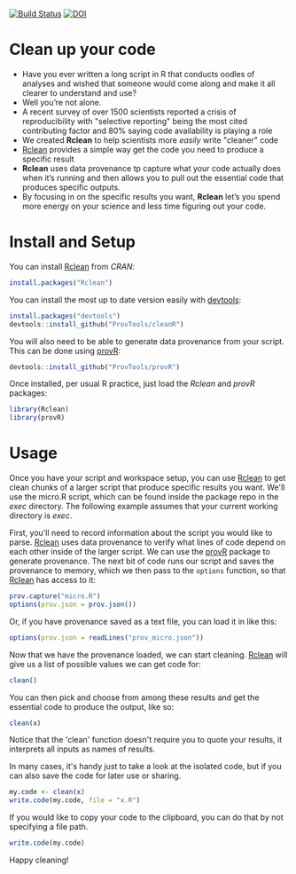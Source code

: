 [![Build Status](https://travis-ci.org/ProvTools/Rclean.svg?branch=master)](https://travis-ci.org/ProvTools/Rclean) [![DOI](https://zenodo.org/badge/102645585.svg)](https://zenodo.org/badge/latestdoi/102645585)

Clean up your code
==================

- Have you ever written a long script in R that conducts oodles of
  analyses and wished that someone would come along and make it all
  clearer to understand and use?
- Well you’re not alone. 
- A recent survey of over 1500 scientists reported a crisis of
  reproducibility with "selective reporting" being the most cited
  contributing factor and 80% saying code availability is playing a
  role
- We created **Rclean** to help scientists more *easily* write "cleaner" code
- [Rclean](https://github.com/ProvTools/Rclean) provides a simple way
  get the code you need to produce a specific result
- **Rclean** uses data provenance tp capture what your code actually
  does when it’s running and then allows you to pull out the essential
  code that produces specific outputs.
- By focusing in on the specific results you want, **Rclean** let’s
  you spend more energy on your science and less time figuring out
  your code.


Install and Setup
=================

You can install
[Rclean](https://cran.r-project.org/web/packages/Rclean/) from *CRAN*: 

```R
install.packages("Rclean")
```

You can install the most up to date version easily with
[devtools](https://github.com/hadley/devtools):

```R
install.packages("devtools")
devtools::install_github("ProvTools/cleanR")
```
You will also need to be able to generate data provenance from your
script. This can be done using [provR](https://github.com/ProvTools/):

```R
devtools::install_github("ProvTools/provR")
```

Once installed, per usual R practice, just load the *Rclean* and
*provR* packages:

```R
library(Rclean)
library(provR)
```

Usage
=====

Once you have your script and workspace setup, you can use
[Rclean](https://github.com/ProvTools/Rclean) to get clean chunks of a
larger script that produce specific results you want. We'll use the
micro.R script, which can be found inside the package repo in the
*exec* directory. The following example assumes that your current
working directory is *exec*. 

First, you'll need to record information about the script you would
like to parse. [Rclean](https://github.com/ProvTools/Rclean) uses data
provenance to verify what lines of code depend on each other inside of
the larger script. We can use the
[provR](https://github.com/ProvTools/provR) package to generate
provenance. The next bit of code runs our script and saves the
provenance to memory, which we then pass to the `options` function, so
that [Rclean](https://github.com/ProvTools/Rclean) has access to it:

```R
prov.capture("micro.R")
options(prov.json = prov.json())
```

Or, if you have provenance saved as a text file, you can load it in
like this:

```R
options(prov.json = readLines("prov_micro.json"))
```

Now that we have the provenance loaded, we can start
cleaning. [Rclean](https://github.com/ProvTools/Rclean) will give us a
list of possible values we can get code for:

```R
clean()

```

You can then pick and choose from among these results and get the
essential code to produce the output, like so:

```R
clean(x)

```

Notice that the 'clean' function doesn't require you to quote your
results, it interprets all inputs as names of results. 

In many cases, it's handy just to take a look at the isolated code,
but if you can also save the code for later use or sharing.

```R
my.code <- clean(x)
write.code(my.code, file = "x.R")

```

If you would like to copy your code to the clipboard, you can do that
by not specifying a file path. 

```R
write.code(my.code)

```

Happy cleaning!
